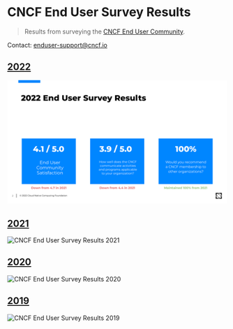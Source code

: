 # CNCF End User Survey Results

> Results from surveying the [CNCF End User Community](https://www.cncf.io/enduser).

Contact: [enduser-support@cncf.io](mailto:enduser-support@cncf.io)

## [2022](/enduser/2022)

![CNCF End User Survey Results 2022](/enduser/2022/images/02.jpg)
## [2021](/enduser/2021)

![CNCF End User Survey Results 2021](/enduser/2021/images/summary_small.jpg)

## [2020](/enduser/2020)

![CNCF End User Survey Results 2020](/enduser/2020/summary.png)

## [2019](/enduser/2019)

![CNCF End User Survey Results 2019](/enduser/2019/summary.png)
